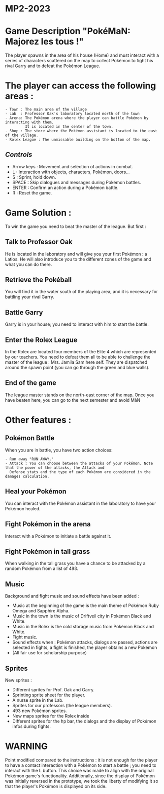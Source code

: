 MP2-2023
========
# Game Description "PokéMaN: Majorez les tous !"
The player spawns in the area of his house (Home) and must interact with a series of characters scattered on the map 
to collect Pokémon to fight his rival Garry and to defeat the Pokémon League.

# The player can access the following areas :

    - Town : The main area of the village
    - Lab  : Professor Oak's laboratory located north of the town
    - Arena: The Pokémon arena where the player can battle Pokémon by interacting with them. 
             It is located in the center of the town.
    - Shop : The store where the Pokémon assistant is located to the east of the village.
    - Rolex League : The unmissable building on the bottom of the map. 

## *Controls*
- Arrow keys : Movement and selection of actions in combat.
- L : Interaction with objects, characters, Pokémon, doors...
- S : Sprint, hold down.
- SPACE : Skip dialogues and messages during Pokémon battles.
- ENTER : Confirm an action during a Pokémon battle.
- R : Reset the game.

# Game Solution :
To win the game you need to beat the master of the league. But first : 

## Talk to Professor Oak
He is located in the laboratory and will give you your first Pokémon : a Latios. He will also introduce you 
to the different zones of the game and what you can do there.

## Retrieve the Pokéball
You will find it in the water south of the playing area, and it is necessary for battling your rival Garry.

## Battle Garry
Garry is in your house; you need to interact with him to start the battle.

## Enter the Rolex League
In the Rolex are located four members of the Elite 4 which are represented by our teachers.
You need to defeat them all to be able to challenge the master of the league : Mrs. Jamila Sam here self.
They are dispatched around the spawn point (you can go through the green and blue walls).

## End of the game
The league master stands on the north-east corner of the map.
Once you have beaten here, you can go to the next semester and avoid MàN

# Other features :

## Pokémon Battle
When you are in battle, you have two action choices:

    - Run away "RUN AWAY."
    - Attack : You can choose between the attacks of your Pokémon. Note that the power of the attacks, the Attack and
      Defense stats and the type of each Pokémon are considered in the damages calculation.

## Heal your Pokémon
You can interact with the Pokémon assistant in the laboratory to have your Pokémon healed.

## Fight Pokémon in the arena
Interact with a Pokémon to initiate a battle against it.

## Fight Pokémon in tall grass
When walking in the tall grass you have a chance to be attacked by a random Pokémon from a list of 493.

## Music 
Background and fight music and sound effects have been added :
- Music at the beginning of the game is the main theme of Pokémon Ruby Omega and Sapphire Alpha.
- Music in the town is the music of Driftveil city in Pokémon Black and White.
- Music in the Rolex is the cold storage music from Pokémon Black and White.
- Fight music.
- Sound effects when : Pokémon attacks, dialogs are passed, actions are selected in fights, a fight is finished, 
the player obtains a new Pokémon 
- (All fair use for scholarship purpose)

## Sprites
New sprites :
- Different sprites for Prof. Oak and Garry.
- Sprinting sprite sheet for the player.
- A nurse sprite in the Lab.
- Sprites for our professors (the league members).
- 493 new Pokémon sprites.
- New maps sprites for the Rolex inside
- Different sprites for the hp bar, the dialogs and the display of Pokémon infos during fights.



# WARNING #
Point modified compared to the instructions : it is not enough for the player to have a contact interaction with a Pokémon
to start a battle ; you need to interact with the L button. This choice was made to align with the original Pokémon 
game's functionality. 
Additionally, since the display of Pokémon was initially reversed in the prototype, we took the liberty of modifying
it so that the player's Pokémon is displayed on its side.